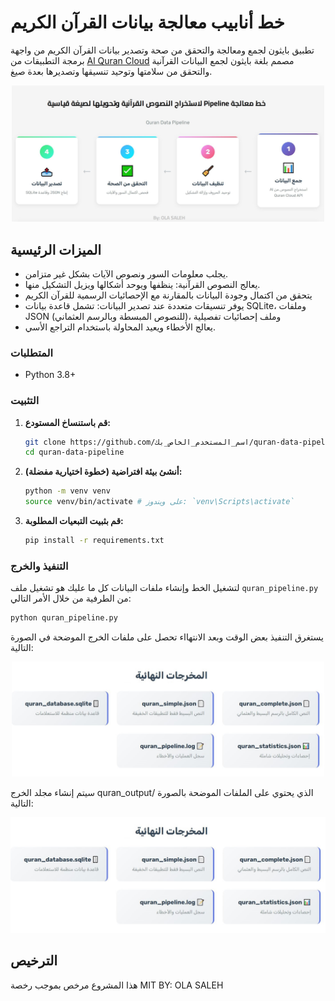 # خط أنابيب معالجة بيانات القرآن الكريم
تطبيق بايثون لجمع ومعالجة والتحقق من صحة وتصدير بيانات القرآن الكريم من واجهة برمجة التطبيقات من [Al Quran Cloud](https://alquran.cloud/api) مصمم بلغة بايثون لجمع البيانات القرآنية والتحقق من سلامتها وتوحيد تنسيقها وتصديرها بعدة صيغ.
<div style="text-align: center;">
  <a href="https://github.com/engsaleh/quran_pipeline/blob/main/SCREENSHOTS/خط%20أنابيب%20بيانات%20النصوص%20القرآنية.JPG?raw=true">
    <img src="https://github.com/engsaleh/quran_pipeline/blob/main/SCREENSHOTS/خط%20أنابيب%20بيانات%20النصوص%20القرآنية.JPG?raw=true" alt="خط معالجة النصوص القرآنية" width="500"/>
  </a>
</div>

## الميزات الرئيسية

*   يجلب معلومات السور ونصوص الآيات بشكل غير متزامن.
*   يعالج النصوص القرآنية: ينظفها ويوحد أشكالها ويزيل التشكيل منها.
*    يتحقق من اكتمال وجودة البيانات بالمقارنة مع الإحصائيات الرسمية للقرآن الكريم
*   يوفر تنسيقات متعددة عند تصدير البيانات: تشمل قاعدة بيانات SQLite، وملفات JSON (للنصوص المبسطة وبالرسم العثماني)، وملف إحصائيات تفصيلية
*  يعالج الأخطاء ويعيد المحاولة باستخدام التراجع الأسي.

### المتطلبات

*   Python 3.8+

### التثبيت

1.  **قم باستنساخ المستودع:**
    ```bash
    git clone https://github.com/اسم_المستخدم_الخاص_بك/quran-data-pipeline.git
    cd quran-data-pipeline
    ```
2.  **أنشئ بيئة افتراضية (خطوة اختيارية مفضلة):**
    ```bash
    python -m venv venv
    source venv/bin/activate # على ويندوز: `venv\Scripts\activate`
    ```
3.  **قم بثبيت التبعيات المطلوبة:**
    ```bash
    pip install -r requirements.txt
    ```

### التنفيذ والخرج

لتشغيل الخط وإنشاء ملفات البيانات كل ما عليك هو تشغيل ملف `quran_pipeline.py` من الطرفية من خلال الأمر التالي:

```bash
python quran_pipeline.py
```
يستغرق التنفيذ بعض الوقت وبعد الانتهااء تحصل على ملفات الخرج الموضحة في الصورة التالية:
<div style="text-align: center;">
  <a href="https://github.com/engsaleh/quran_pipeline/blob/main/SCREENSHOTS/مخرجات%20خط%20الأنابيب.JPG?raw=true">
    <img src="https://github.com/engsaleh/quran_pipeline/blob/main/SCREENSHOTS/مخرجات%20خط%20الأنابيب.JPG?raw=true" alt="pipeline-output" width="500"/>
  </a>
</div>

سيتم إنشاء مجلد الخرج quran_output/ الذي يحتوي على الملفات الموضحة بالصورة التالية:

<div style="text-align: center;">
  <a href="https://example.com/quran.png">
    <img src="https://github.com/engsaleh/quran_pipeline/blob/main/SCREENSHOTS/%D9%85%D8%AE%D8%B1%D8%AC%D8%A7%D8%AA%20%D8%AE%D8%B7%20%D8%A7%D9%84%D8%A3%D9%86%D8%A7%D8%A8%D9%8A%D8%A8.JPG?raw=true" alt="pipeline-output" width="600"/>
  </a>
</div>


## الترخيص
هذا المشروع مرخص بموجب رخصة MIT
BY: OLA SALEH




